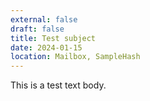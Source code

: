 ```yaml
---
external: false
draft: false
title: Test subject
date: 2024-01-15
location: Mailbox, SampleHash
---
```


This is a test text body.